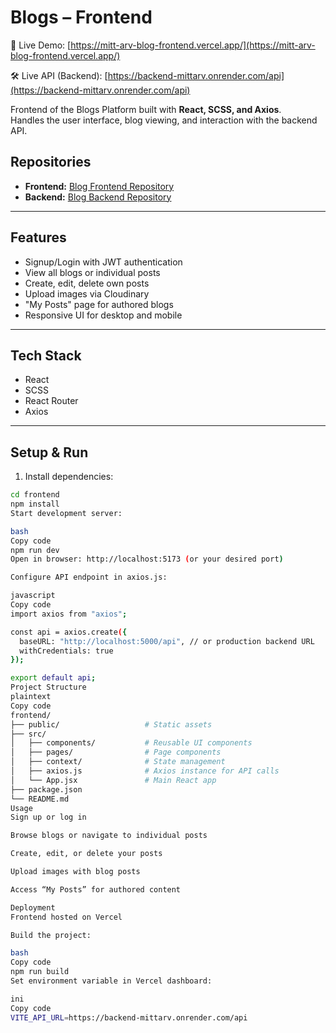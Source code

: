 # Blogs – Frontend
🚀 Live Demo: [https://mitt-arv-blog-frontend.vercel.app/](https://mitt-arv-blog-frontend.vercel.app/)  

🛠️ Live API (Backend): [https://backend-mittarv.onrender.com/api](https://backend-mittarv.onrender.com/api)


Frontend of the Blogs Platform built with **React, SCSS, and Axios**.  
Handles the user interface, blog viewing, and interaction with the backend API.

## Repositories
- **Frontend:** [Blog Frontend Repository](https://github.com/kavyareddyvanga/MittArv-Blog-frontend)
- **Backend:** [Blog Backend Repository](https://github.com/kavyareddyvanga/backend)

---


## Features
- Signup/Login with JWT authentication
- View all blogs or individual posts
- Create, edit, delete own posts
- Upload images via Cloudinary
- "My Posts" page for authored blogs
- Responsive UI for desktop and mobile

---

## Tech Stack
- React
- SCSS
- React Router
- Axios

---

## Setup & Run

1. Install dependencies:
```bash
cd frontend
npm install
Start development server:

bash
Copy code
npm run dev
Open in browser: http://localhost:5173 (or your desired port)

Configure API endpoint in axios.js:

javascript
Copy code
import axios from "axios";

const api = axios.create({
  baseURL: "http://localhost:5000/api", // or production backend URL
  withCredentials: true
});

export default api;
Project Structure
plaintext
Copy code
frontend/
├── public/                   # Static assets
├── src/
│   ├── components/           # Reusable UI components
│   ├── pages/                # Page components
│   ├── context/              # State management
│   ├── axios.js              # Axios instance for API calls
│   └── App.jsx               # Main React app
├── package.json
└── README.md
Usage
Sign up or log in

Browse blogs or navigate to individual posts

Create, edit, or delete your posts

Upload images with blog posts

Access “My Posts” for authored content

Deployment
Frontend hosted on Vercel

Build the project:

bash
Copy code
npm run build
Set environment variable in Vercel dashboard:

ini
Copy code
VITE_API_URL=https://backend-mittarv.onrender.com/api
